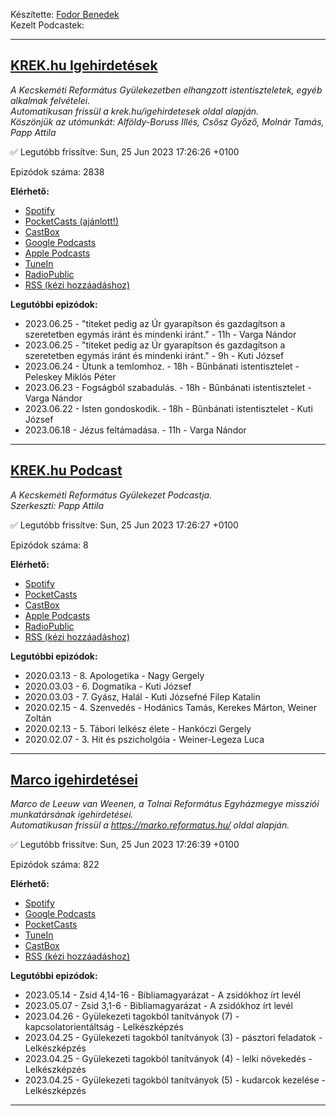 

Készítette: [Fodor Benedek](https://github.com/redyau)\
Kezelt Podcastek:

---
## [KREK.hu Igehirdetések](https://krek.hu)
_A Kecskeméti Református Gyülekezetben elhangzott istentiszteletek, egyéb alkalmak felvételei.\
Automatikusan frissül a krek.hu/igehirdetesek oldal alapján.\
Köszönjük az utómunkát: Alföldy-Boruss Illés, Csősz Győző, Molnár Tamás, Papp Attila_

✅ Legutóbb frissítve: Sun, 25 Jun 2023 17:26:26 +0100

Epizódok száma: 2838

**Elérhető:**
 - [Spotify](https://open.spotify.com/show/6xtPzwRylDoUcGQtX92ZBT)
 - [PocketCasts (ajánlott!)](https://pca.st/j7pxwtz3)
 - [CastBox](https://castbox.fm/channel/KREK.hu-Igehirdetések-id4762991)
 - [Google Podcasts](https://podcasts.google.com/feed/aHR0cHM6Ly9yZWZvcm1hdHVzLmdpdGh1Yi5pby9zY3JhcGVjYXN0L2tyZWsucnNz)
 - [Apple Podcasts](https://podcasts.apple.com/us/podcast/krek-hu-igehirdetések/id1606886562)
 - [TuneIn](https://tunein.com/podcasts/Religion--Spirituality-Podcasts/KREKhu-Igehirdetesek-p1611771/)
 - [RadioPublic](https://radiopublic.com/krekhu-igehirdetsek-6V4z9M)
 - [RSS (kézi hozzáadáshoz)](https://reformatus.github.io/scrapecast/krek.rss)

**Legutóbbi epizódok:**
 - 2023.06.25 - "titeket pedig az Úr gyarapítson és gazdagítson a szeretetben egymás iránt és mindenki iránt." - 11h - Varga Nándor
 - 2023.06.25 - "titeket pedig az Úr gyarapítson és gazdagítson a szeretetben egymás iránt és mindenki iránt." - 9h - Kuti József
 - 2023.06.24 - Útunk a temlomhoz. - 18h - Bűnbánati istentisztelet - Peleskey Miklós Péter
 - 2023.06.23 - Fogságból szabadulás. - 18h - Bűnbánati istentisztelet - Varga Nándor
 - 2023.06.22 - Isten gondoskodik. - 18h - Bűnbánati istentisztelet - Kuti József
 - 2023.06.18 - Jézus feltámadása. - 11h - Varga Nándor

---

## [KREK.hu Podcast](https://krek.hu/podcast)
_A Kecskeméti Református Gyülekezet Podcastja. \
Szerkeszti: Papp Attila_

✅ Legutóbb frissítve: Sun, 25 Jun 2023 17:26:27 +0100

Epizódok száma: 8

**Elérhető:**
 - [Spotify](https://open.spotify.com/show/6LA5xcckdjpSbougqHGsFb)
 - [PocketCasts](https://pca.st/f932spzv)
 - [CastBox](https://castbox.fm/channel/id4772853)
 - [Apple Podcasts](https://podcasts.apple.com/us/podcast/krek-hu-podcast/id1607891600)
 - [RadioPublic](https://radiopublic.com/krekhu-podcast-WdmlkL)
 - [RSS (kézi hozzáadáshoz)](https://reformatus.github.io/scrapecast/krekPodcast.rss)

**Legutóbbi epizódok:**
 - 2020.03.13 - 8. Apologetika - Nagy Gergely
 - 2020.03.03 - 6. Dogmatika - Kuti József
 - 2020.03.03 - 7. Gyász, Halál - Kuti Józsefné Filep Katalin
 - 2020.02.15 - 4. Szenvedés - Hodánics Tamás, Kerekes Márton, Weiner Zoltán
 - 2020.02.13 - 5. Tábori lelkész élete - Hankóczi Gergely
 - 2020.02.07 - 3. Hit és pszicholgóia - Weiner-Legeza Luca

---

## [Marco igehirdetései](https://marko.reformatus.hu/)
_Marco de Leeuw van Weenen, a Tolnai Református Egyházmegye missziói munkatársának igehirdetései.\
Automatikusan frissül a https://marko.reformatus.hu/ oldal alapján._

✅ Legutóbb frissítve: Sun, 25 Jun 2023 17:26:39 +0100

Epizódok száma: 822

**Elérhető:**
 - [Spotify](https://open.spotify.com/show/7ETtVJt3N9QxHxVNo60C9J)
 - [Google Podcasts](https://podcasts.google.com/feed/aHR0cHM6Ly9yZWZvcm1hdHVzLmdpdGh1Yi5pby9zY3JhcGVjYXN0L21hcmNvLnJzcw)
 - [PocketCasts](https://pca.st/14nmdojx)
 - [TuneIn](https://tunein.com/podcasts/Religion--Spirituality-Podcas/Marco-igehirdetesei-p1785905/)
 - [CastBox](https://castbox.fm/ch/5087121)
 - [RSS (kézi hozzáadáshoz)](https://reformatus.github.io/scrapecast/marco.rss)

**Legutóbbi epizódok:**
 - 2023.05.14 - Zsid 4,14-16 - Bibliamagyarázat - A zsidókhoz írt levél
 - 2023.05.07 - Zsid 3,1-6 - Bibliamagyarázat - A zsidókhoz írt levél
 - 2023.04.26 - Gyülekezeti tagokból tanítványok (7) - kapcsolatorientáltság - Lelkészképzés
 - 2023.04.25 - Gyülekezeti tagokból tanítványok (3) - pásztori feladatok - Lelkészképzés
 - 2023.04.25 - Gyülekezeti tagokból tanítványok (4) - lelki növekedés - Lelkészképzés
 - 2023.04.25 - Gyülekezeti tagokból tanítványok (5) - kudarcok kezelése - Lelkészképzés

---

